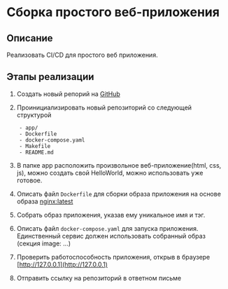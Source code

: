# Сборка простого веб-приложения

## Описание

Реализовать CI/CD для простого веб приложения.

## Этапы реализации

1. Создать новый репоpий на [GitHub](https://github.com/new)

2. Проинициализировать новый репозиторий со следующей структурой

```
    - app/
    - Dockerfile
    - docker-compose.yaml
    - Makefile
    - README.md
```

3. В папке app расположить произвольное веб-приложение(html, css, js), можно создать свой HelloWorld, можно использовать уже готовое.

4. Описать файл `Dockerfile` для сборки образа приложения на основе образа [nginx:latest](https://hub.docker.com/_/nginx?tab=description)

5. Собрать образ приложения, указав ему уникальное имя и тэг.

6. Описать файл `docker-compose.yaml` для запуска приложения. Единственный сервис должен использовать собранный образ (секция image: ...)

7. Проверить работоспособность приложения, открыв в браузере [http://127.0.0.1](http://127.0.0.1)

8. Отправить ссылку на репозиторий в ответном письме
